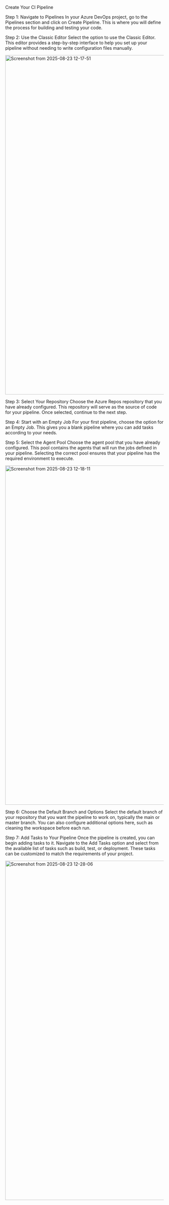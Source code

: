 Create Your CI Pipeline

Step 1: Navigate to Pipelines
In your Azure DevOps project, go to the Pipelines section and click on Create Pipeline. This is where you will define the process for building and testing your code.

Step 2: Use the Classic Editor
Select the option to use the Classic Editor. This editor provides a step-by-step interface to help you set up your pipeline without needing to write configuration files manually.

<img width="1920" height="1080" alt="Screenshot from 2025-08-23 12-17-51" src="https://github.com/user-attachments/assets/e9ef255e-5a4c-486b-9f74-28eacde72ccd" />

Step 3: Select Your Repository
Choose the Azure Repos repository that you have already configured. This repository will serve as the source of code for your pipeline. Once selected, continue to the next step.

Step 4: Start with an Empty Job
For your first pipeline, choose the option for an Empty Job. This gives you a blank pipeline where you can add tasks according to your needs.

Step 5: Select the Agent Pool
Choose the agent pool that you have already configured. This pool contains the agents that will run the jobs defined in your pipeline. Selecting the correct pool ensures that your pipeline has the required environment to execute.

<img width="1920" height="1080" alt="Screenshot from 2025-08-23 12-18-11" src="https://github.com/user-attachments/assets/7364dab4-f442-4e7e-aa3e-a4e462137ce3" />

Step 6: Choose the Default Branch and Options
Select the default branch of your repository that you want the pipeline to work on, typically the main or master branch. You can also configure additional options here, such as cleaning the workspace before each run.

Step 7: Add Tasks to Your Pipeline
Once the pipeline is created, you can begin adding tasks to it. Navigate to the Add Tasks option and select from the available list of tasks such as build, test, or deployment. These tasks can be customized to match the requirements of your project.

<img width="1920" height="1080" alt="Screenshot from 2025-08-23 12-28-06" src="https://github.com/user-attachments/assets/4aee5ac2-d9c9-4e8b-bd1f-3d19090ce3be" />

